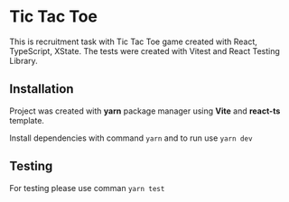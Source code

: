 # Tic Tac Toe

This is recruitment task with Tic Tac Toe game created with React, TypeScript, XState.
The tests were created with Vitest and React Testing Library.

## Installation

Project was created with **yarn** package manager using **Vite** and **react-ts** template.

Install dependencies with command `yarn` and to run use `yarn dev`

## Testing

For testing please use comman `yarn test`
